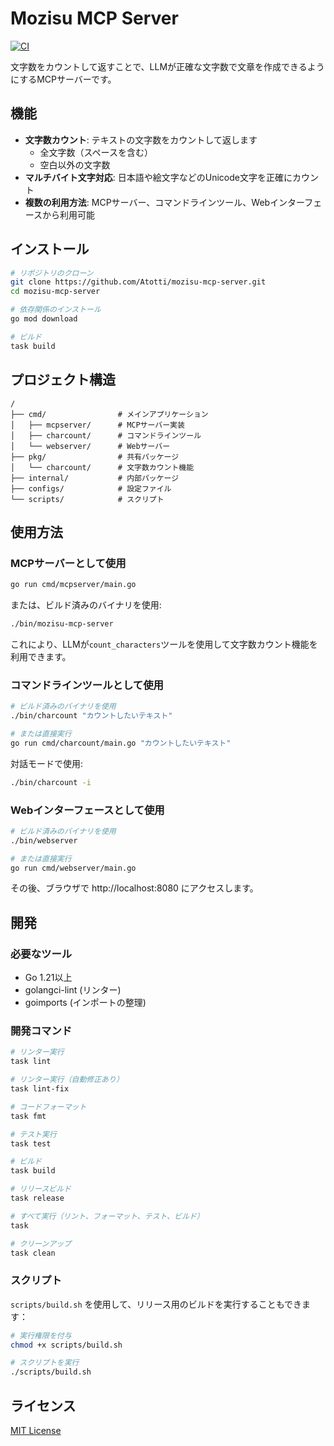 # Mozisu MCP Server

[![CI](https://github.com/Atotti/mozisu-mcp-server/actions/workflows/ci.yml/badge.svg)](https://github.com/Atotti/mozisu-mcp-server/actions/workflows/ci.yml)

文字数をカウントして返すことで、LLMが正確な文字数で文章を作成できるようにするMCPサーバーです。

## 機能

- **文字数カウント**: テキストの文字数をカウントして返します
  - 全文字数（スペースを含む）
  - 空白以外の文字数
- **マルチバイト文字対応**: 日本語や絵文字などのUnicode文字を正確にカウント
- **複数の利用方法**: MCPサーバー、コマンドラインツール、Webインターフェースから利用可能

## インストール

```bash
# リポジトリのクローン
git clone https://github.com/Atotti/mozisu-mcp-server.git
cd mozisu-mcp-server

# 依存関係のインストール
go mod download

# ビルド
task build
```

## プロジェクト構造

```
/
├── cmd/                # メインアプリケーション
│   ├── mcpserver/      # MCPサーバー実装
│   ├── charcount/      # コマンドラインツール
│   └── webserver/      # Webサーバー
├── pkg/                # 共有パッケージ
│   └── charcount/      # 文字数カウント機能
├── internal/           # 内部パッケージ
├── configs/            # 設定ファイル
└── scripts/            # スクリプト
```

## 使用方法

### MCPサーバーとして使用

```bash
go run cmd/mcpserver/main.go
```

または、ビルド済みのバイナリを使用:

```bash
./bin/mozisu-mcp-server
```

これにより、LLMが`count_characters`ツールを使用して文字数カウント機能を利用できます。

### コマンドラインツールとして使用

```bash
# ビルド済みのバイナリを使用
./bin/charcount "カウントしたいテキスト"

# または直接実行
go run cmd/charcount/main.go "カウントしたいテキスト"
```

対話モードで使用:

```bash
./bin/charcount -i
```

### Webインターフェースとして使用

```bash
# ビルド済みのバイナリを使用
./bin/webserver

# または直接実行
go run cmd/webserver/main.go
```

その後、ブラウザで http://localhost:8080 にアクセスします。

## 開発

### 必要なツール

- Go 1.21以上
- golangci-lint (リンター)
- goimports (インポートの整理)

### 開発コマンド

```bash
# リンター実行
task lint

# リンター実行（自動修正あり）
task lint-fix

# コードフォーマット
task fmt

# テスト実行
task test

# ビルド
task build

# リリースビルド
task release

# すべて実行（リント、フォーマット、テスト、ビルド）
task

# クリーンアップ
task clean
```

### スクリプト

`scripts/build.sh` を使用して、リリース用のビルドを実行することもできます：

```bash
# 実行権限を付与
chmod +x scripts/build.sh

# スクリプトを実行
./scripts/build.sh
```

## ライセンス

[MIT License](LICENSE)
